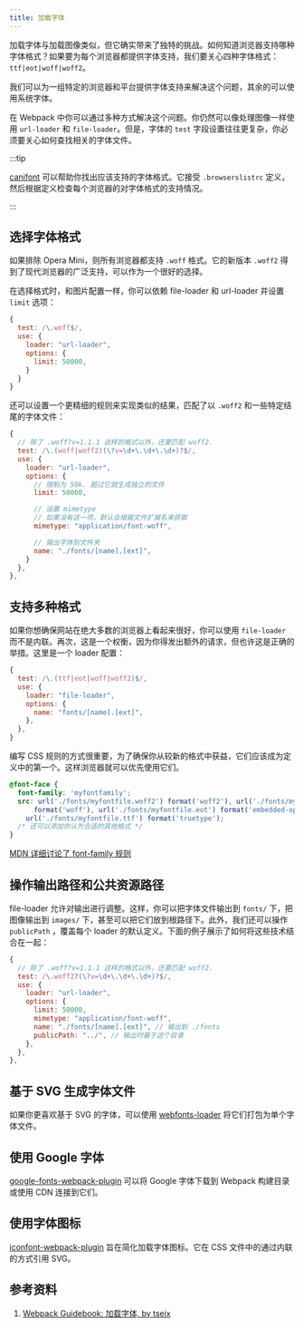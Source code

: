 ```yaml
---
title: 加载字体
---
```


加载字体与加载图像类似，但它确实带来了独特的挑战。如何知道浏览器支持哪种字体格式？如果要为每个浏览器都提供字体支持，我们要关心四种字体格式：`ttf|eot|woff|woff2`。

我们可以为一组特定的浏览器和平台提供字体支持来解决这个问题，其余的可以使用系统字体。

在 Webpack 中你可以通过多种方式解决这个问题。你仍然可以像处理图像一样使用 `url-loader` 和 `file-loader`。但是，字体的 `test` 字段设置往往更复杂，你必须要关心如何查找相关的字体文件。

:::tip

[canifont](https://www.npmjs.com/package/canifont) 可以帮助你找出应该支持的字体格式。它接受 `.browserslistrc` 定义，然后根据定义检查每个浏览器的对字体格式的支持情况。

:::

## 选择字体格式

如果排除 Opera Mini，则所有浏览器都支持 `.woff` 格式。它的新版本 `.woff2` 得到了现代浏览器的广泛支持，可以作为一个很好的选择。

在选择格式时，和图片配置一样，你可以依赖 file-loader 和 url-loader 并设置 `limit` 选项：

```js
{
  test: /\.woff$/,
  use: {
    loader: "url-loader",
    options: {
      limit: 50000,
    }
  }
}
```

还可以设置一个更精细的规则来实现类似的结果，匹配了以 `.woff2` 和一些特定结尾的字体文件：

```js
{
  // 除了 .woff?v=1.1.1 这样的格式以外，还要匹配 woff2.
  test: /\.(woff|woff2)(\?v=\d+\.\d+\.\d+)?$/,
  use: {
    loader: "url-loader",
    options: {
      // 限制为 50k. 超过它就生成独立的文件
      limit: 50000,

      // 设置 mimetype
      // 如果没有这一项，默认会根据文件扩展名来获取
      mimetype: "application/font-woff",

      // 输出字体到文件夹
      name: "./fonts/[name].[ext]",
    }
  },
},
```

## 支持多种格式

如果你想确保网站在绝大多数的浏览器上看起来很好，你可以使用 `file-loader` 而不是内联。再次，这是一个权衡，因为你得发出额外的请求，但也许这是正确的举措。这里是一个 loader 配置：

```js
{
  test: /\.(ttf|eot|woff|woff2)$/,
  use: {
    loader: "file-loader",
    options: {
      name: "fonts/[name].[ext]",
    },
  },
}
```

编写 CSS 规则的方式很重要，为了确保你从较新的格式中获益，它们应该成为定义中的第一个。这样浏览器就可以优先使用它们。

```css
@font-face {
  font-family: 'myfontfamily';
  src: url('./fonts/myfontfile.woff2') format('woff2'), url('./fonts/myfontfile.woff')
      format('woff'), url('./fonts/myfontfile.eot') format('embedded-opentype'),
    url('./fonts/myfontfile.ttf') format('truetype');
  /* 还可以添加你认为合适的其他格式 */
}
```

[MDN 详细讨论了 font-family 规则](https://developer.mozilla.org/en/docs/Web/CSS/@font-face)

## 操作输出路径和公共资源路径

file-loader 允许对输出进行调整。这样，你可以把字体文件输出到 `fonts/` 下，把图像输出到 `images/` 下，甚至可以把它们放到根路径下。此外，我们还可以操作 `publicPath` ，覆盖每个 loader 的默认定义。下面的例子展示了如何将这些技术结合在一起：

```js
{
  // 除了 .woff?v=1.1.1 这样的格式以外，还要匹配 woff2.
  test: /\.woff2?(\?v=\d+\.\d+\.\d+)?$/,
  use: {
    loader: "url-loader",
    options: {
      limit: 50000,
      mimetype: "application/font-woff",
      name: "./fonts/[name].[ext]", // 输出到 ./fonts
      publicPath: "../", // 输出时基于这个目录
    },
  },
},
```

## 基于 SVG 生成字体文件

如果你更喜欢基于 SVG 的字体，可以使用 [webfonts-loader](https://www.npmjs.com/package/webfonts-loader) 将它们打包为单个字体文件。

## 使用 Google 字体

[google-fonts-webpack-plugin](https://www.npmjs.com/package/google-fonts-webpack-plugin) 可以将 Google 字体下载到 Webpack 构建目录或使用 CDN 连接到它们。

## 使用字体图标

[iconfont-webpack-plugin](https://www.npmjs.com/package/iconfont-webpack-plugin) 旨在简化加载字体图标。它在 CSS 文件中的通过内联的方式引用 SVG。

## 参考资料

1. [Webpack Guidebook: 加载字体, by tsejx](https://tsejx.github.io/webpack-guidebook/best-practice/practical-application/loading-fonts)
